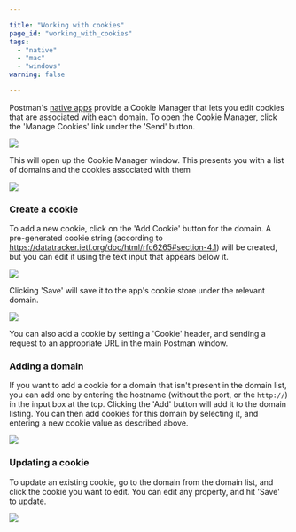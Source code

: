 ```yaml
---

title: "Working with cookies"
page_id: "working_with_cookies"
tags:
  - "native"
  - "mac"
  - "windows"
warning: false

---
```


Postman's [native apps](http://www.postman.com/downloads/) provide a Cookie Manager that lets you edit cookies that are associated with each domain. To open the Cookie Manager, click the 'Manage Cookies' link under the 'Send' button.

![](https://cloud.githubusercontent.com/assets/681190/16948881/e45d4816-4dd4-11e6-96e6-daadd28929a8.png)

This will open up the Cookie Manager window. This presents you with a list of domains and the cookies associated with them

![](https://cloud.githubusercontent.com/assets/7689783/17617556/741d8724-6098-11e6-9a2e-402f8cfdd8d6.png)

### Create a cookie

To add a new cookie, click on the 'Add Cookie' button for the domain. A pre-generated cookie string (according to https://datatracker.ietf.org/doc/html/rfc6265#section-4.1) will be created, but you can edit it using the text input that appears below it.

![](https://cloud.githubusercontent.com/assets/7689783/17617656/eaa55200-6098-11e6-9f4f-7e3f82a53d28.png)

Clicking 'Save' will save it to the app's cookie store under the relevant domain.

![](https://cloud.githubusercontent.com/assets/7689783/17617822/d4ebc20e-6099-11e6-81e1-409012121b2c.png)

You can also add a cookie by setting a 'Cookie' header, and sending a request to an appropriate URL in the main Postman window.

### Adding a domain

If you want to add a cookie for a domain that isn't present in the domain list, you can add one by entering the hostname (without the port, or the `http://`) in the input box at the top. Clicking the 'Add' button will add it to the domain listing. You can then add cookies for this domain by selecting it, and entering a new cookie value as described above.

![](https://cloud.githubusercontent.com/assets/7689783/17617882/14308396-609a-11e6-8787-00537755dc33.png)

### Updating a cookie

To update an existing cookie, go to the domain from the domain list, and click the cookie you want to edit. You can edit any property, and hit 'Save' to update.

![](https://cloud.githubusercontent.com/assets/7689783/17617925/574978d6-609a-11e6-89f7-bd4b542a465c.png)

